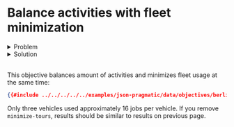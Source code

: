 # Balance activities with fleet minimization

<details>
    <summary>Problem</summary><p>

```json
{{#include ../../../../../examples/json-pragmatic/data/objectives/berlin.balance-activities.problem.json}}
```

</p></details>

<details>
    <summary>Solution</summary><p>

```json
{{#include ../../../../../examples/json-pragmatic/data/objectives/berlin.balance-activities.solution.json}}
```

</p></details>

</br>

<div id="geojson" hidden>
{{#include ../../../../../examples/json-pragmatic/data/objectives/berlin.balance-activities.solution.geojson}}
</div>

<div id="map"></div>

This objective balances amount of activities and minimizes fleet usage at the same time:

```json
{{#include ../../../../../examples/json-pragmatic/data/objectives/berlin.balance-activities.problem.json:1003:1020}}
```

Only three vehicles used approximately 16 jobs per vehicle. If you remove `minimize-tours`, results should be similar
to results on previous page.